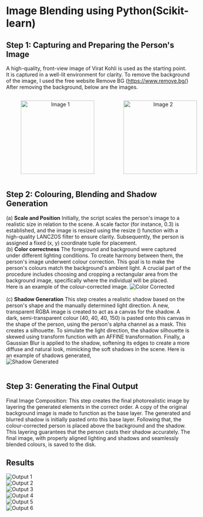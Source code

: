 # Image Blending using Python(Scikit-learn)

## Step 1: Capturing and Preparing the Person's Image

A high-quality, front-view image of Virat Kohli is used as the starting point. It is captured in a well-lit environment for clarity. 
To remove the background of the image, I used the free website Remove BG (https://www.remove.bg/)
After removing the background, below are the images.


<div style="display: flex; justify-content: space-between;">
  <figure style="text-align:center; flex:1;">
    <img src="images/person.png" alt="Image 1" width="200px">
    
  </figure>
  <figure style="text-align:center; flex:1;">
    <img src="images/person1.png" alt="Image 2" width="200px">
   
  </figure>
</div>


## Step 2: Colouring, Blending and Shadow Generation

(a) **Scale and Position**
Initially, the script scales the person's image to a realistic size in relation to the
scene. A scale factor (for instance, 0.3) is established, and the image is resized
using the resize () function with a high-quality LANCZOS filter to ensure clarity.
Subsequently, the person is assigned a fixed (x, y) coordinate tuple for
placement.
<br>
(b)  **Color correctness**
The foreground and background were captured under different lighting
conditions. To create harmony between them, the person's image underwent
colour correction. This goal is to make the person's colours match the
background's ambient light.
A crucial part of the procedure includes choosing and cropping a rectangular
area from the background image, specifically where the individual will be
placed.
<br>
Here is an example of the colour-corrected image.
![Color Corrected](output/color_corrected_debug.png)
<br>
<br>
(c) **Shadow Generation**
This step creates a realistic shadow based on the person's shape and the
manually determined light direction. A new, transparent RGBA image is created
to act as a canvas for the shadow. A dark, semi-transparent colour (40, 40, 40,
150) is pasted onto this canvas in the shape of the person, using the person's
alpha channel as a mask. This creates a silhouette.
To simulate the light direction, the shadow silhouette is skewed using
transform function with an AFFINE transformation. Finally, a Gaussian Blur is
applied to the shadow, softening its edges to create a more diffuse and natural
look, mimicking the soft shadows in the scene.
Here is an example of shadows generated,
<br>
![Shadow Generated](output/shadow_debug.png)
<br>
<br>
## Step 3: Generating the Final Output
Final Image Composition: This step creates the final photorealistic image by
layering the generated elements in the correct order. A copy of the original
background image is made to function as the base layer. The generated and
blurred shadow is initially pasted onto this base layer. Following that, the
colour-corrected person is placed above the background and the shadow. This
layering guarantees that the person casts their shadow accurately. The final
image, with properly aligned lighting and shadows and seamlessly blended
colours, is saved to the disk.

## Results

![Output 1](output/final_composite_image1.jpeg)
<br>
![Output 2](output/final_composite_image9.jpeg)
<br>
![Output 3](output/final_composite_image6.jpeg)
<br>
![Output 4](output/final_composite_image3.jpeg)
<br>
![Output 5](output/final_composite_image5.jpeg)
<br>
![Output 6](output/final_composite_image8.jpeg)
<br>

